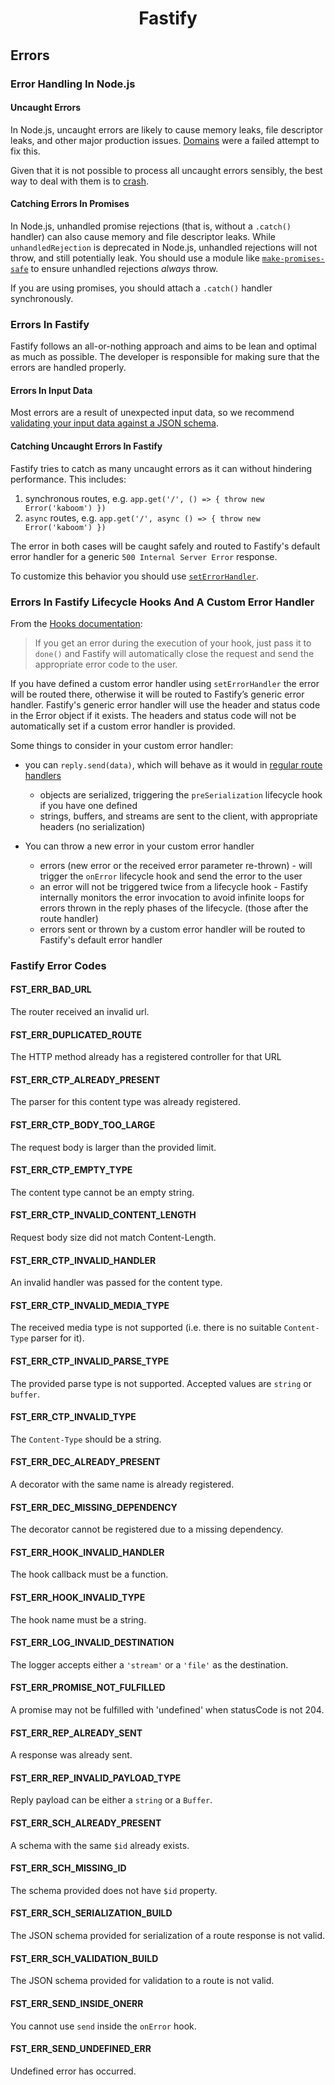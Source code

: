 <h1 align="center">Fastify</h1>

<a id="errors"></a>
## Errors

<a name="error-handling"></a>
### Error Handling In Node.js

#### Uncaught Errors
In Node.js, uncaught errors are likely to cause memory leaks, file descriptor leaks, and other major production issues. [Domains](https://nodejs.org/en/docs/guides/domain-postmortem/) were a failed attempt to fix this. 

Given that it is not possible to process all uncaught errors sensibly, the best way to deal with them is to [crash](https://nodejs.org/api/process.html#process_warning_using_uncaughtexception_correctly). 

#### Catching Errors In Promises
In Node.js, unhandled promise rejections (that is, without a `.catch()` handler) can also cause memory and file descriptor leaks. While `unhandledRejection` is deprecated in Node.js, unhandled rejections will not throw, and still potentially leak. You should use a module like [`make-promises-safe`](https://github.com/mcollina/make-promises-safe) to ensure unhandled rejections _always_ throw.

If you are using promises, you should attach a `.catch()` handler synchronously.

### Errors In Fastify
Fastify follows an all-or-nothing approach and aims to be lean and optimal as much as possible. The developer is responsible for making sure that the errors are handled properly. 

#### Errors In Input Data
Most errors are a result of unexpected input data, so we recommend [validating your input data against a JSON schema](Validation-and-Serialization.md).

#### Catching Uncaught Errors In Fastify
Fastify tries to catch as many uncaught errors as it can without hindering performance. This includes:

1. synchronous routes, e.g. `app.get('/', () => { throw new Error('kaboom') })`
2. `async` routes, e.g. `app.get('/', async () => { throw new Error('kaboom') })`

The error in both cases will be caught safely and routed to Fastify's default error handler for a generic `500 Internal Server Error` response. 

To customize this behavior you should use [`setErrorHandler`](Server.md#seterrorhandler).

### Errors In Fastify Lifecycle Hooks And A Custom Error Handler

From the [Hooks documentation](Hooks.md#manage-errors-from-a-hook): 
> If you get an error during the execution of your hook, just pass it to `done()` and Fastify will automatically close the request and send the appropriate error code to the user.

If you have defined a custom error handler using `setErrorHandler` the error will be routed there, otherwise it will be routed to Fastify’s generic error handler. Fastify's generic error handler will use the header and status code in the Error object if it exists. The headers and status code will not be automatically set if a custom error handler is provided.

Some things to consider in your custom error handler: 

- you can `reply.send(data)`, which will behave as it would in [regular route handlers](Reply.md#senddata)
	- objects are serialized, triggering the `preSerialization` lifecycle hook if you have one defined
	- strings, buffers, and streams are sent to the client, with appropriate headers (no serialization)

- You can throw a new error in your custom error handler
	- errors (new error or the received error parameter re-thrown) - will trigger the `onError` lifecycle hook and send the error to the user
	- an error will not be triggered twice from a lifecycle hook - Fastify internally monitors the error invocation to avoid infinite loops for errors thrown in the reply phases of the lifecycle. (those after the route handler) 
	- errors sent or thrown by a custom error handler will be routed to Fastify's default error handler


<a name="fastify-error-codes"></a>
### Fastify Error Codes

<a name="FST_ERR_BAD_URL"></a>
#### FST_ERR_BAD_URL

The router received an invalid url.

<a name="FST_ERR_DUPLICATED_ROUTE"></a>
#### FST_ERR_DUPLICATED_ROUTE

The HTTP method already has a registered controller for that URL

<a name="FST_ERR_CTP_ALREADY_PRESENT"></a>
#### FST_ERR_CTP_ALREADY_PRESENT

The parser for this content type was already registered.

<a name="FST_ERR_CTP_BODY_TOO_LARGE"></a>
#### FST_ERR_CTP_BODY_TOO_LARGE

The request body is larger than the provided limit.

<a name="FST_ERR_CTP_EMPTY_TYPE"></a>
#### FST_ERR_CTP_EMPTY_TYPE

The content type cannot be an empty string.

<a name="FST_ERR_CTP_INVALID_CONTENT_LENGTH"></a>
#### FST_ERR_CTP_INVALID_CONTENT_LENGTH

Request body size did not match Content-Length.

<a name="FST_ERR_CTP_INVALID_HANDLER"></a>
#### FST_ERR_CTP_INVALID_HANDLER

An invalid handler was passed for the content type.

<a name="FST_ERR_CTP_INVALID_MEDIA_TYPE"></a>
#### FST_ERR_CTP_INVALID_MEDIA_TYPE

The received media type is not supported (i.e. there is no suitable `Content-Type` parser for it).

<a name="FST_ERR_CTP_INVALID_PARSE_TYPE"></a>
#### FST_ERR_CTP_INVALID_PARSE_TYPE

The provided parse type is not supported. Accepted values are `string` or `buffer`.

<a name="FST_ERR_CTP_INVALID_TYPE"></a>
#### FST_ERR_CTP_INVALID_TYPE

The `Content-Type` should be a string.

<a name="FST_ERR_DEC_ALREADY_PRESENT"></a>
#### FST_ERR_DEC_ALREADY_PRESENT

A decorator with the same name is already registered.

<a name="FST_ERR_DEC_MISSING_DEPENDENCY"></a>
#### FST_ERR_DEC_MISSING_DEPENDENCY

The decorator cannot be registered due to a missing dependency.

<a name="FST_ERR_HOOK_INVALID_HANDLER"></a>
#### FST_ERR_HOOK_INVALID_HANDLER

The hook callback must be a function.

<a name="FST_ERR_HOOK_INVALID_TYPE"></a>
#### FST_ERR_HOOK_INVALID_TYPE

The hook name must be a string.

<a name="FST_ERR_LOG_INVALID_DESTINATION"></a>
#### FST_ERR_LOG_INVALID_DESTINATION

The logger accepts either a `'stream'` or a `'file'` as the destination.

<a name="FST_ERR_PROMISE_NOT_FULFILLED"></a>
#### FST_ERR_PROMISE_NOT_FULFILLED

A promise may not be fulfilled with 'undefined' when statusCode is not 204.

<a id="FST_ERR_REP_ALREADY_SENT"></a>
#### FST_ERR_REP_ALREADY_SENT

A response was already sent.

<a name="FST_ERR_REP_INVALID_PAYLOAD_TYPE"></a>
#### FST_ERR_REP_INVALID_PAYLOAD_TYPE

Reply payload can be either a `string` or a `Buffer`.

<a name="FST_ERR_SCH_ALREADY_PRESENT"></a>
#### FST_ERR_SCH_ALREADY_PRESENT

A schema with the same `$id` already exists.

<a name="FST_ERR_SCH_MISSING_ID"></a>
#### FST_ERR_SCH_MISSING_ID

The schema provided does not have `$id` property.

<a name="FST_ERR_SCH_SERIALIZATION_BUILD"></a>
#### FST_ERR_SCH_SERIALIZATION_BUILD

The JSON schema provided for serialization of a route response is not valid.

<a name="FST_ERR_SCH_VALIDATION_BUILD"></a>
#### FST_ERR_SCH_VALIDATION_BUILD

The JSON schema provided for validation to a route is not valid.

<a id="FST_ERR_SEND_INSIDE_ONERR"></a>
#### FST_ERR_SEND_INSIDE_ONERR

You cannot use `send` inside the `onError` hook.

<a name="FST_ERR_SEND_UNDEFINED_ERR"></a>
#### FST_ERR_SEND_UNDEFINED_ERR

Undefined error has occurred.
